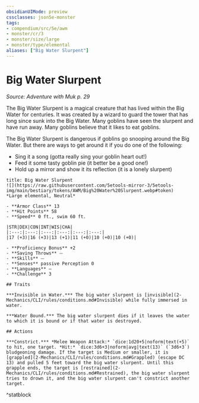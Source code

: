 ```yaml
---
obsidianUIMode: preview
cssclasses: json5e-monster
tags:
- compendium/src/5e/awm
- monster/cr/3
- monster/size/large
- monster/type/elemental
aliases: ["Big Water Slurpent"]
---
```

# Big Water Slurpent
*Source: Adventure with Muk p. 29*  

The Big Water Slurpent is a magical creature that has lived within the Big Water for centuries. It was created by a wizard to guard the tower that has long since sunk into the Big Water. Many goblins have seen the slurpent and have run away. Many goblins believe that it likes to eat goblins.

The Big Water Slurpent is dangerous if goblins go snooping around the Big Water. But there are ways to get around it if you do one of the following:

- Sing it a song (gotta really sing your goblin heart out!)  
- Feed it some tasty goblin pie (it better be a good one!)  
- Hold up a mirror and show it its reflection (it is a lonely slurpent)  

```ad-statblock
title: Big Water Slurpent
![](https://raw.githubusercontent.com/5etools-mirror-3/5etools-img/main/bestiary/tokens/AWM/Big%20Water%20Slurpent.webp#token)
*Large elemental, Neutral*

- **Armor Class** 13
- **Hit Points** 58
- **Speed** 0 ft., swim 60 ft.

|STR|DEX|CON|INT|WIS|CHA|
|:---:|:---:|:---:|:---:|:---:|:---:|
|17 (+3)|16 (+3)|13 (+1)|11 (+0)|10 (+0)|10 (+0)|

- **Proficiency Bonus** +2
- **Saving Throws** ⏤
- **Skills** ⏤
- **Senses** passive Perception 0
- **Languages** —
- **Challenge** 3

## Traits

***Invisible in Water.*** The big water slurpent is [invisible](2-Mechanics/CLI/rules/conditions.md#Invisible) while fully immersed in water.

***Water Bound.*** The big water slurpent dies if it leaves the water to which it is bound or if that water is destroyed.

## Actions

***Constrict.*** *Melee Weapon Attack:* `dice:1d20+5|noform|text(+5)` to hit, one target. *Hit:* `dice:3d6+3|noform|avg|text(13)` (`3d6+3`) bludgeoning damage. If the target is Medium or smaller, it is [grappled](2-Mechanics/CLI/rules/conditions.md#Grappled) (escape DC 13) and pulled 5 feet toward the big water slurpent. Until this grapple ends, the target is [restrained](2-Mechanics/CLI/rules/conditions.md#Restrained), the big water slurpent tries to drown it, and the big water slurpent can't constrict another target.
```
^statblock